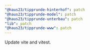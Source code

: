 ```yaml
---
"@haus23/tipprunde-hinterhof": patch
"@haus23/tipprunde-model": patch
"@haus23/tipprunde-unterbau": patch
"lib": patch
"@haus23/tipprunde-www": patch
---
```


Update vite and vitest.
